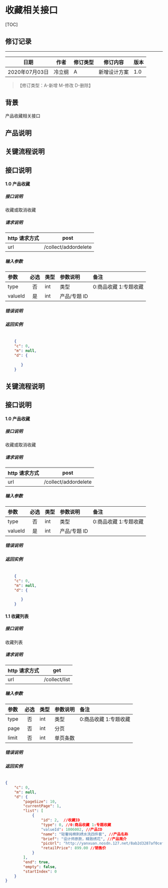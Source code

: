 # 收藏相关接口

[TOC]
## 修订记录
----
日期 | 作者 | 修订类型 | 修订内容 | 版本|
---- | ---- | ---- | ---- | ---- |
2020年07月03日|冷立纲|A|新增设计方案|1.0|

> 【修订类型：A-新增  M-修改 D-删除】

## 背景

产品收藏相关接口

## 产品说明



## 关键流程说明

## 接口说明

#### 1.0 产品收藏

##### 接口说明

收藏或取消收藏

##### 请求说明

| http 请求方式          | post     |
|:------------- |:---------------:|
| url      | /collect/addordelete |

#####  输入参数

| 参数          |必选             | 类型       | 参数说明        | 备注          |
|:-------------|:---------------:|:-------------|:-------------|:-------------|
| type      | 否|  int  |  类型  |  0:商品收藏 1:专题收藏 |
| valueId      | 是|  int  |  产品/专题 ID  |   |


#####  错误说明




#####  返回实例
```json
    
    {
    "c": 0,
    "m": null,
    "d": {
       
       }
    }

```


## 关键流程说明

## 接口说明

#### 1.0 产品收藏

##### 接口说明

收藏或取消收藏

##### 请求说明

| http 请求方式          | post     |
|:------------- |:---------------:|
| url      | /collect/addordelete |

#####  输入参数

| 参数          |必选             | 类型       | 参数说明        | 备注          |
|:-------------|:---------------:|:-------------|:-------------|:-------------|
| type      | 否|  int  |  类型  |  0:商品收藏 1:专题收藏 |
| valueId      | 是|  int  |  产品/专题 ID  |   |


#####  错误说明




#####  返回实例
```json
    
    {
    "c": 0,
    "m": null,
    "d": {
       
       }
    }

```



#### 1.1 收藏列表

##### 接口说明

收藏列表

##### 请求说明

| http 请求方式          | get     |
|:------------- |:---------------:|
| url      | /collect/list |

#####  输入参数

| 参数          |必选             | 类型       | 参数说明        | 备注          |
|:-------------|:---------------:|:-------------|:-------------|:-------------|
| type      | 否|  int  |  类型  |  0:商品收藏 1:专题收藏 |
| page      | 否|  int  |  分页  |   |
| limit      | 否|  int  |  单页条数 |   |


#####  错误说明




#####  返回实例
```json

{
    "c": 0,
    "m": null,
    "d": {
        "pageSize": 10,
        "currentPage": 1,
        "list": [
            {
                "id": 2,  //收藏ID
                "type": 0, //0:商品收藏 1:专题收藏
                "valueId": 1006002, //产品ID
                "name": "轻奢纯棉刺绣水洗四件套", //产品名称
                "brief": "设计师原款，精致绣花", //产品简介
                "picUrl": "http://yanxuan.nosdn.127.net/8ab2d3287af0cefa2cc539e40600621d.png",  //图片
                "retailPrice": 899.00 //销售价
            }
        ],
        "end": true,
        "empty": false,
        "startIndex": 0
    }
}    

```




